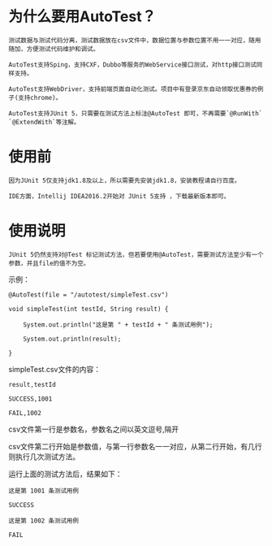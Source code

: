 为什么要用AutoTest？
==========
    测试数据与测试代码分离，测试数据放在csv文件中，数据位置与参数位置不用一一对应，随用随加，方便测试代码维护和调试。

    AutoTest支持Sping，支持CXF，Dubbo等服务的WebService接口测试，对http接口测试同样支持。

    AutoTest支持WebDriver，支持前端页面自动化测试。项目中有登录京东自动领取优惠券的例子(支持chrome)。
  
    AutoTest支持JUnit 5，只需要在测试方法上标注@AutoTest 即可，不再需要`@RunWith`  `@ExtendWith`等注解。

使用前
======
    因为JUnit 5仅支持jdk1.8及以上，所以需要先安装jdk1.8，安装教程请自行百度。

    IDE方面，Intellij IDEA2016.2开始对 JUnit 5支持 ，下载最新版本即可。

使用说明
========
    JUnit 5仍然支持对@Test 标记测试方法，但若要使用@AutoTest，需要测试方法至少有一个参数，并且file的值不为空。

示例：
~~~
@AutoTest(file = "/autotest/simpleTest.csv")

void simpleTest(int testId, String result) {

    System.out.println("这是第 " + testId + " 条测试用例");

    System.out.println(result);

}
~~~
simpleTest.csv文件的内容：
~~~
result,testId

SUCCESS,1001

FAIL,1002
~~~
csv文件第一行是参数名，参数名之间以英文逗号,隔开

csv文件第二行开始是参数值，与第一行参数名一一对应，从第二行开始，有几行则执行几次测试方法。

运行上面的测试方法后，结果如下：
~~~
这是第 1001 条测试用例

SUCCESS

这是第 1002 条测试用例

FAIL
~~~
